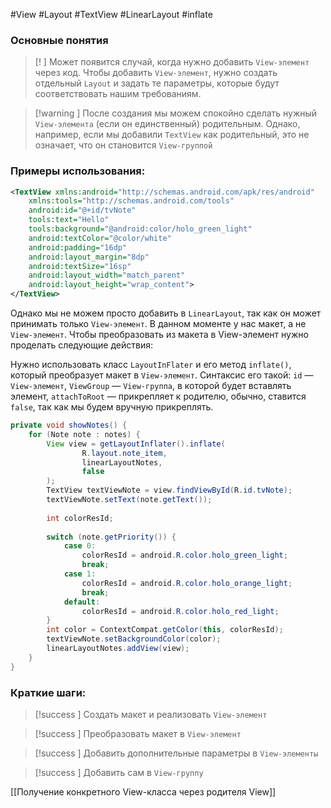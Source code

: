 #View #Layout #TextView #LinearLayout #inflate 
### Основные понятия

>[! ] Может появится случай, когда нужно добавить `View-элемент` через код. Чтобы добавить `View-элемент`, нужно создать отдельный `Layout` и задать те параметры, которые будут соответствовать нашим требованиям.

>[!warning ] После создания мы можем спокойно сделать нужный `View-элемента` (если он единственный) родительным. Однако, например, если мы добавили `TextView` как родительный, это не означает, что он становится `View-группой`
### Примеры использования:

```xml
<TextView xmlns:android="http://schemas.android.com/apk/res/android"  
    xmlns:tools="http://schemas.android.com/tools"  
    android:id="@+id/tvNote"  
    tools:text="Hello"  
    tools:background="@android:color/holo_green_light"  
    android:textColor="@color/white"  
    android:padding="16dp"  
    android:layout_margin="8dp"  
    android:textSize="16sp"  
    android:layout_width="match_parent"  
    android:layout_height="wrap_content">  
</TextView>
```

Однако мы не можем просто добавить в `LinearLayout`, так как он может принимать только `View-элемент`. В данном моменте у нас макет, а не `View-элемент`. Чтобы преобразовать из макета в View-элемент нужно проделать следующие действия:

Нужно использовать класс `LayoutInFlater` и его метод `inflate()`, который преобразует макет в `View-элемент`. Синтаксис его такой: `id` — `View-элемент`, `ViewGroup` — `View-группа`, в которой будет вставлять элемент, `attachToRoot` — прикрепляет к родителю, обычно, ставится `false`, так как мы будем вручную прикреплять.

```java
private void showNotes() {  
    for (Note note : notes) {  
        View view = getLayoutInflater().inflate(  
                R.layout.note_item,  
                linearLayoutNotes,  
                false  
        );  
        TextView textViewNote = view.findViewById(R.id.tvNote);  
        textViewNote.setText(note.getText());  
  
        int colorResId;  
  
        switch (note.getPriority()) {  
            case 0:  
                colorResId = android.R.color.holo_green_light;  
                break;  
            case 1:  
                colorResId = android.R.color.holo_orange_light;  
                break;  
            default:  
                colorResId = android.R.color.holo_red_light;  
        }  
        int color = ContextCompat.getColor(this, colorResId);  
        textViewNote.setBackgroundColor(color);  
        linearLayoutNotes.addView(view);  
    }  
}
```
### Краткие шаги:

>[!success ] Создать макет и реализовать `View-элемент`

>[!success ] Преобразовать макет в `View-элемент`

>[!success ] Добавить дополнительные параметры в `View-элементы`

>[!success ] Добавить сам в `View-группу`

[[Получение конкретного View-класса через родителя View]]